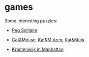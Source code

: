 # games
Some interesting puzzles:

- [Peg Solitaire](https://en.wikipedia.org/wiki/Peg_solitaire)

- [Cat&Mouse](https://puzzle.dse.nl/complex/index_us.html#cat_mouse), [Kat&Muizen](https://nl.wikipedia.org/wiki/Kat_en_Muizen), [Kat&Muis](https://liacs.leidenuniv.nl/~kosterswa/pm/op4pm05.html)

- [Krantenwijk in Manhattan](https://deelder.home.xs4all.nl/puzzel.html)

